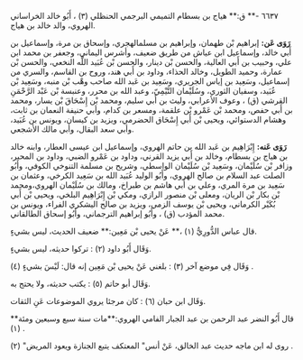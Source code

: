 ٦٦٣٧ -** ق:** هياج بن بسطام التميمي البرجمي الحنظلي (٣) ، أَبُو خالد الخراساني الهروي، والد خالد بن هياج.

**رَوَى عَن:** إبراهيم بْن طهمان، وإبراهيم بن مسلمالهجري، وإسحاق بن مرة، وإسماعيل بن أَبي خالد، وإسماعيل ابن عياش من طريق ضعيف، وأشرس اليماني، وجعفر بن محمد ابن علي، وحبيب بن أَبي العالية، والحسن بْن دينار، والحسن بْن عُبَيد اللَّه النخعي، والحسن بْن عمارة، وحميد الطويل، وخالد الحذاء، وداود بن أَبي هند، وروح بن القاسم، والسري من إسماعيل، وسَعِيد بن إياس الجريري، وسَعِيد بن عَبد الله صاحب وهْب بْن منبه، وسَعِيد بْن عُبَيد، وسفيان الثوري، وسُلَيْمان التَّيْمِيّ، وعبد الله بن محرر، وعنبسة بْن عَبْد الرَّحْمَنِ القرشي (ق) ، وعوف الأعرابي، وليث بن أَبي سليم، ومحمد بْن إِسْحَاقَ بْن يسار، ومحمد بن أَبي حفص، ومحمد بْن عَمْرو بْن علقمة، ومسعر بن كدام، وأبي حنيفة النعمان بن ثابت، وهشام الدستوائي، ويحيى بْن أَبي إِسْحَاق الحضرمي، ويزيد بن كيسان، ويونس بن عُبَيد، وأبي سعد البقال، وأبي مالك الأشجعي.

**رَوَى عَنه:** إِبْرَاهِيم بن عَبد الله بن حاتم الهروي، وإسماعيل ابن عيسى العطار، وابنه خالد بن هياج بن بسطام، وخالد بن أَبي يزيد القرني، وداود بن عَمْرو الضبي، وداود بن المحبر، وزافر بْن سُلَيْمان، وسَعِيد بْن سُلَيْمان الواسطي، وشريح بن مسلمة التنوخي الكوفي، وأَبُو الصلت عبد السلام بن صالح الهروي، وأَبُو الوليد عُبَيد الله بن سَعِيد الكرخي، وعثمان بن سَعِيد بن مرة المري، وعلي بن أَبي هاشم بن طبراخ، ومالك بن سُلَيْمان الهروي،ومحمد بْن بكار بْن الريان، ومعلى بْن منصور الرازي، ومكي بْن إِبْرَاهِيم البلخي، ويحيى بْن أَبي بُكَيْر الكرماني، ويحيى بْن يوسف الزمي، ويزيد بن صالح اليشكري الفراء، ويونس بن محمد المؤدب (ق) ، وأَبُو إبراهيم الترجماني، وأَبُو إسحاق الطالقاني.

قال عباس الدُّورِيُّ (١) ،** عَنْ يحيى بْن مَعِين:** ضعيف الحديث، ليس بشيءٍ.

وَقَال أَبُو داود (٢) : تركوا حديثه، ليس بشيءٍ.

وَقَال فِي موضع آخر (٣) : بلغني عَنْ يحيى بْن مَعِين إنه قال: لَيْسَ بشيءٍ (٤) .

وَقَال أبو حاتم (٥) : يكتب حديثه، ولا يحتج به.

وَقَال ابن حبان (٦) : كان مرجئا يروي الموضوعات عَنِ الثقات.

**قال أَبُو النضر عبد الرحمن بن عبد الجبار الفامي الهروي:**مات سنة سبع وسبعين ومئة (١) .

روى له ابن ماجه حديث عبد الخالق، عَنْ أنس" المعتكف يتبع الجنازة ويعود المريض" (٢) .